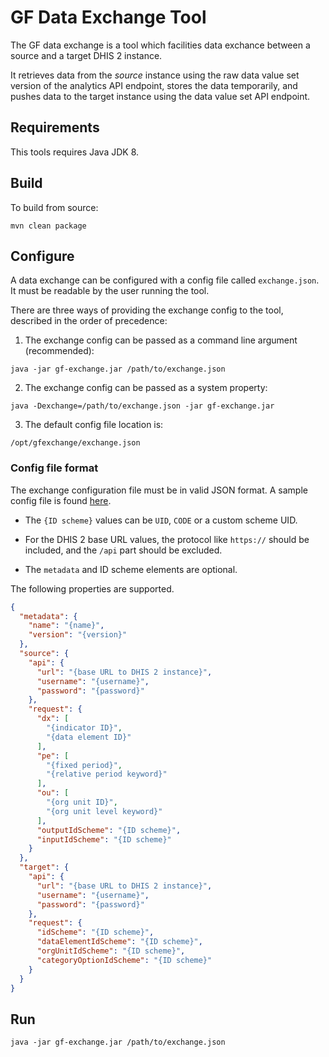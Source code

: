 # GF Data Exchange Tool

The GF data exchange is a tool which facilities data exchance between a source and a target DHIS 2 instance. 

It retrieves data from the _source_ instance using the raw data value set version of the analytics API endpoint, stores the data temporarily, and pushes data to the target instance using the data value set API endpoint.

## Requirements

This tools requires Java JDK 8.

## Build

To build from source:

```
mvn clean package
```

## Configure

A data exchange can be configured with a config file called `exchange.json`. It must be readable by the user running the tool.

There are three ways of providing the exchange config to the tool, described in the order of precedence:

1) The exchange config can be passed as a command line argument (recommended):

```
java -jar gf-exchange.jar /path/to/exchange.json
```

2) The exchange config can be passed as a system property:

```
java -Dexchange=/path/to/exchange.json -jar gf-exchange.jar 
```

3) The default config file location is:

```
/opt/gfexchange/exchange.json
```

### Config file format

The exchange configuration file must be in valid JSON format. A sample config file is found [here](config/localhost-play-exchange.json).

* The `{ID scheme}` values can be `UID`, `CODE` or a custom scheme UID.

* For the DHIS 2 base URL values, the protocol like `https://` should be included, and the `/api` part should be excluded.

* The `metadata` and ID scheme elements are optional.

The following properties are supported.

```json
{
  "metadata": {
    "name": "{name}",
    "version": "{version}"
  },
  "source": {
    "api": {
      "url": "{base URL to DHIS 2 instance}",
      "username": "{username}",
      "password": "{password}"
    },
    "request": {
      "dx": [
        "{indicator ID}",
        "{data element ID}"
      ],
      "pe": [
        "{fixed period}",
        "{relative period keyword}"
      ],
      "ou": [
        "{org unit ID}",
        "{org unit level keyword}"
      ],
      "outputIdScheme": "{ID scheme}",
      "inputIdScheme": "{ID scheme}"
    }
  },
  "target": {
    "api": {
      "url": "{base URL to DHIS 2 instance}",
      "username": "{username}",
      "password": "{password}"
    },
    "request": {
      "idScheme": "{ID scheme}",
      "dataElementIdScheme": "{ID scheme}",
      "orgUnitIdScheme": "{ID scheme}",
      "categoryOptionIdScheme": "{ID scheme}"
    }
  }  
}
```

## Run

```
java -jar gf-exchange.jar /path/to/exchange.json
```
